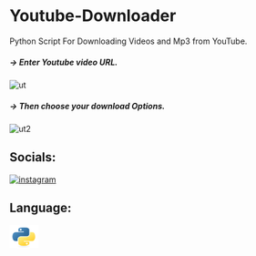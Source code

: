 # Youtube-Downloader
Python Script For Downloading Videos and Mp3 from YouTube.
<h5>-> Enter Youtube video URL.</h5>


![ut](https://user-images.githubusercontent.com/104280578/164965657-d42a11cf-40b8-4258-acae-7691be7ae03c.png)

<h5>-> Then choose your download Options.</h5>

![ut2](https://user-images.githubusercontent.com/104280578/164965746-bf146b25-e9ef-4cdc-9cec-1d58940a1ffb.png)




<h2>Socials:</h2>
 <a href="https://www.instagram.com/thrudespair/" target="_blank">
   <img class="img" style="height: 40px; width:50px;" src="https://raw.githubusercontent.com/rahuldkjain/github-profile-readme-generator/master/src/images/icons/Social/instagram.svg" alt="instagram"> </img>
  </a>
  
<h2>Language:</h2>
   <a href="https://www.python.org/" target="_blank">
    <img style="height: 40px; width:50px;" src="https://raw.githubusercontent.com/devicons/devicon/master/icons/python/python-original.svg" alt="Python"> </img>
   </a>
